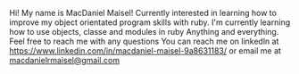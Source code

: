 Hi! My name is MacDaniel Maisel!
Currently interested in learning how to improve my object orientated program skills with ruby.
I'm currently learning how to use objects, classe and modules in ruby
Anything and everything. Feel free to reach me with any questions 
You can reach me on linkedln at https://www.linkedin.com/in/macdaniel-maisel-9a8631183/ or email me at macdanielrmaisel@gmail.com
